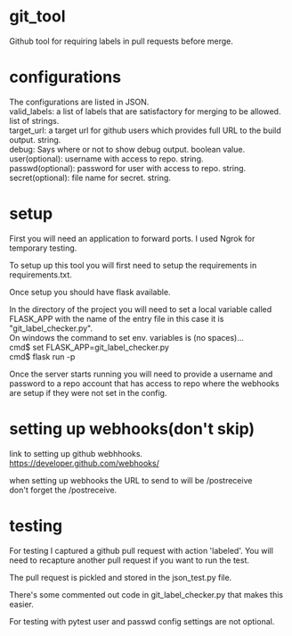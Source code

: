 # git_tool
Github tool for requiring labels in pull requests before merge.

# configurations
The configurations are listed in JSON.
<br/>
valid_labels: a list of labels that are satisfactory for merging to be allowed. list of strings.
<br/>
target_url: a target url for github users which provides full URL to the build output. string.
<br/>
debug: Says where or not to show debug output. boolean value.
<br/>
user(optional): username with access to repo. string.
<br/>
passwd(optional): password for user with access to repo. string.
<br/>
secret(optional): file name for secret. string.

# setup
First you will need an application to forward ports. I used Ngrok for temporary testing.

To setup up this tool you will first need to setup the requirements in requirements.txt.

Once setup you should have flask available.

In the directory of the project you will need to set a local variable called FLASK_APP with the name of the entry file in this case it is "git_label_checker.py".
<br/>
On windows the command to set env. variables is (no spaces)...
<br/>
cmd$ set FLASK_APP=git_label_checker.py
<br/>
cmd$ flask run -p <the port you are forwarding from>
 <br/>

Once the server starts running you will need to provide a username and password to a repo account that has access to repo where the webhooks are setup if they were not set in the config.
 
# setting up webhooks(don't skip)
link to setting up github webhhooks.
https://developer.github.com/webhooks/

when setting up webhooks the URL to send to will be <the web url where app is located>/postreceive
 <br/>
don't forget the /postreceive.
  
# testing
For testing I captured a github pull request with action 'labeled'. You will need to recapture another pull request if you want to run the test.

The pull request is pickled and stored in the json_test.py file.

There's some commented out code in git_label_checker.py that makes this easier.

For testing with pytest user and passwd config settings are not optional.


